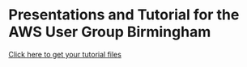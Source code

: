 # Presentations and Tutorial for the AWS User Group Birmingham
[Click here to get your tutorial files](https://github.com/jujhars13/presentation-aws-user-group-2015-05)
